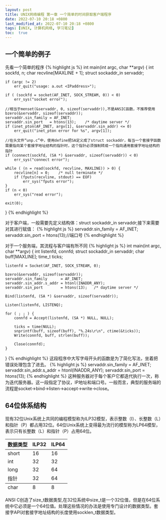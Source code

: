 ```yaml
---
layout: post
title: UNIX网络编程 第一章 一个简单的时间获取客户端程序
date: 2022-07-10 20:18 +0800
last_modified_at: 2022-07-10 20:18 +0800
tags: [UNIX, 计算机网络, 学习笔记]
toc:  true
---
```


## 一个简单的例子

先看一个简单的程序
{% highlight js %}
int main(int argc, char **argv)
{
	int					sockfd, n;
	char				recvline[MAXLINE + 1];
	struct sockaddr_in	servaddr;

	if (argc != 2)
		err_quit("usage: a.out <IPaddress>");

	if ( (sockfd = socket(AF_INET, SOCK_STREAM, 0)) < 0)
		err_sys("socket error");

    //相当于menset(&servaddr, 0, sizeof(servaddr)),不是ANSIC函数，不推荐使用
	bzero(&servaddr, sizeof(servaddr));
	servaddr.sin_family = AF_INET;
	servaddr.sin_port   = htons(13);	/* daytime server */
	if (inet_pton(AF_INET, argv[1], &servaddr.sin_addr) <= 0)
		err_quit("inet_pton error for %s", argv[1]);

    //在头文件“unp.c”中，使用define把SA定义成了struct sockaddr，每当一个套接字函数需要指向某个套接字地址结构的指针时，这个指针必须强制转成一个指向通用套接字地址结构的指针
	if (connect(sockfd, (SA *) &servaddr, sizeof(servaddr)) < 0)
		err_sys("connect error");

	while ( (n = read(sockfd, recvline, MAXLINE)) > 0) {
		recvline[n] = 0;	/* null terminate */
		if (fputs(recvline, stdout) == EOF)
			err_sys("fputs error");
	}
	if (n < 0)
		err_sys("read error");

	exit(0);
}
{% endhighlight %}

对于客户端，一般需要先定义结构体：struct sockaddr_in	servaddr;接下来需要对其进行赋值：
{% highlight js %} 
servaddr.sin_family = AF_INET;
servaddr.sin_port   = htons(13);//端口号
{% endhighlight %}

对于一个服务端，其流程与客户端有所不同
{% highlight js %} 
int main(int argc, char **argv)
{
	int					listenfd, connfd;
	struct sockaddr_in	servaddr;
	char				buff[MAXLINE];
	time_t				ticks;

	listenfd = Socket(AF_INET, SOCK_STREAM, 0);

	bzero(&servaddr, sizeof(servaddr));
	servaddr.sin_family      = AF_INET;
	servaddr.sin_addr.s_addr = htonl(INADDR_ANY);
	servaddr.sin_port        = htons(13);	/* daytime server */

	Bind(listenfd, (SA *) &servaddr, sizeof(servaddr));

	Listen(listenfd, LISTENQ);

	for ( ; ; ) {
		connfd = Accept(listenfd, (SA *) NULL, NULL);

        ticks = time(NULL);
        snprintf(buff, sizeof(buff), "%.24s\r\n", ctime(&ticks));
        Write(connfd, buff, strlen(buff));

		Close(connfd);
	}
}
{% endhighlight %}
这段程序中大写字母开头的函数是为了简化写法，坐着把错误处理包含了进去。
{% highlight js %} 
servaddr.sin_family      = AF_INET;
servaddr.sin_addr.s_addr = htonl(INADDR_ANY);
servaddr.sin_port        = htons(13);
{% endhighlight %}
这种服务器对于每个客户它都迭代执行一次，称为迭代服务器。这一段指定了协议，IP地址和端口号。一般而言，典型的服务端的流程是socket->bind->listen->accept->write->close。

## 64位体系结构

现有32位Unix系统上共同的编程模型称为ILP32模型，表示整数（I）、长整数（L）和指针（P）都占用32位。64位Unix系统上变得最为流行的模型称为LP64模型，表示只有长整数（L）和指针（P）占用64位。

<table>
  <thead>
    <tr>
      <th>数据类型</th>
      <th>ILP32</th>
      <th>ILP64</th>
    </tr>
  </thead>
  <tfoot>
    <tr>
      <td>char</td>
      <td>8</td>
      <td>8</td>
    </tr>
  </tfoot>
  <tbody>
    <tr>
      <td>short</td>
      <td>16</td>
      <td>16</td>
    </tr>
    <tr>
      <td>int</td>
      <td>32</td>
      <td>32</td>
    </tr>
    <tr>
      <td>long</td>
      <td>32</td>
      <td>64</td>
    </tr>
    <tr>
      <td>指针</td>
      <td>32</td>
      <td>64</td>
    </tr>
  </tbody>
</table>

ANSI C创造了size_t数据类型,在32位系统中size_t是一个32位值，但是在64位系统中它必须是一个64位值。处理这些情况的办法是使用专门设计的数据类型。套接字API对套接字地址结构的长度使用socklen_t数据类型。